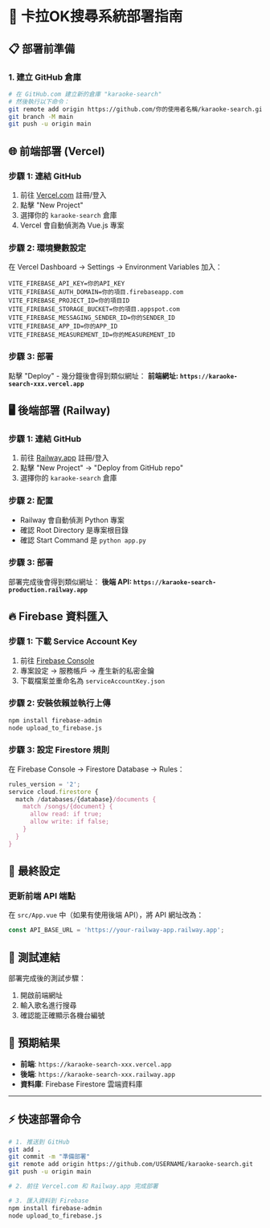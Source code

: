 # 🚀 卡拉OK搜尋系統部署指南

## 📋 部署前準備

### 1. 建立 GitHub 倉庫
```bash
# 在 GitHub.com 建立新的倉庫 "karaoke-search"
# 然後執行以下命令：
git remote add origin https://github.com/你的使用者名稱/karaoke-search.git
git branch -M main
git push -u origin main
```

## 🌐 前端部署 (Vercel)

### 步驟 1: 連結 GitHub
1. 前往 [Vercel.com](https://vercel.com) 註冊/登入
2. 點擊 "New Project"
3. 選擇你的 `karaoke-search` 倉庫
4. Vercel 會自動偵測為 Vue.js 專案

### 步驟 2: 環境變數設定
在 Vercel Dashboard → Settings → Environment Variables 加入：
```
VITE_FIREBASE_API_KEY=你的API_KEY
VITE_FIREBASE_AUTH_DOMAIN=你的項目.firebaseapp.com  
VITE_FIREBASE_PROJECT_ID=你的項目ID
VITE_FIREBASE_STORAGE_BUCKET=你的項目.appspot.com
VITE_FIREBASE_MESSAGING_SENDER_ID=你的SENDER_ID
VITE_FIREBASE_APP_ID=你的APP_ID
VITE_FIREBASE_MEASUREMENT_ID=你的MEASUREMENT_ID
```

### 步驟 3: 部署
點擊 "Deploy" - 幾分鐘後會得到類似網址：
**前端網址: `https://karaoke-search-xxx.vercel.app`**

## 🖥️ 後端部署 (Railway)

### 步驟 1: 連結 GitHub
1. 前往 [Railway.app](https://railway.app) 註冊/登入
2. 點擊 "New Project" → "Deploy from GitHub repo"
3. 選擇你的 `karaoke-search` 倉庫

### 步驟 2: 配置
- Railway 會自動偵測 Python 專案
- 確認 Root Directory 是專案根目錄
- 確認 Start Command 是 `python app.py`

### 步驟 3: 部署
部署完成後會得到類似網址：
**後端 API: `https://karaoke-search-production.railway.app`**

## 🔥 Firebase 資料匯入

### 步驟 1: 下載 Service Account Key
1. 前往 [Firebase Console](https://console.firebase.google.com)
2. 專案設定 → 服務帳戶 → 產生新的私密金鑰
3. 下載檔案並重命名為 `serviceAccountKey.json`

### 步驟 2: 安裝依賴並執行上傳
```bash
npm install firebase-admin
node upload_to_firebase.js
```

### 步驟 3: 設定 Firestore 規則
在 Firebase Console → Firestore Database → Rules：
```javascript
rules_version = '2';
service cloud.firestore {
  match /databases/{database}/documents {
    match /songs/{document} {
      allow read: if true;
      allow write: if false;
    }
  }
}
```

## 🔧 最終設定

### 更新前端 API 端點
在 `src/App.vue` 中（如果有使用後端 API），將 API 網址改為：
```javascript
const API_BASE_URL = 'https://your-railway-app.railway.app';
```

## 📱 測試連結

部署完成後的測試步驟：
1. 開啟前端網址
2. 輸入歌名進行搜尋
3. 確認能正確顯示各機台編號

## 🎯 預期結果

- **前端**: `https://karaoke-search-xxx.vercel.app`
- **後端**: `https://karaoke-search-xxx.railway.app`
- **資料庫**: Firebase Firestore 雲端資料庫

---

## ⚡ 快速部署命令

```bash
# 1. 推送到 GitHub
git add .
git commit -m "準備部署"
git remote add origin https://github.com/USERNAME/karaoke-search.git
git push -u origin main

# 2. 前往 Vercel.com 和 Railway.app 完成部署

# 3. 匯入資料到 Firebase
npm install firebase-admin
node upload_to_firebase.js
```